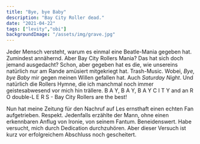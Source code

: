 ```yaml
---
title: "Bye, bye Baby"
description: "Bay City Roller dead."
date: "2021-04-22"
tags: ["levity","obi"]
backgroundImage: "/assets/img/grave.jpg"
---
```

<!-- Excerpt Start -->
Jeder Mensch versteht, warum es einmal eine Beatle-Mania gegeben hat. Zumindest annähernd. Aber Bay City Rollers Mania? Das hat sich doch jemand ausgedacht? Schon, aber gegeben hat es die, wie unsereins natürlich nur am Rande amüsiert mitgekriegt hat. Trash-Music. Wobei, *Bye, bye Baby* mir gegen meinen Willen gefallen hat.<!-- Excerpt End --> Auch *Saturday Night*. Und natürlich die Rollers Hymne, die ich manchmal noch immer geistesabwesend vor mich hin trällere. B A Y, B A Y, B A Y C I T Y  and an R O double-L E R S - Bay City Rollers are the best!

Nun hat meine Zeitung für den Nachruf auf Les ernsthaft einen echten Fan aufgetrieben. Respekt. Jedenfalls erzählte der Mann, ohne einen erkennbaren Anflug von Ironie, von seinem Fantum. Beneidenswert. Habe versucht, mich durch Dedication durchzuhören. Aber  dieser Versuch ist kurz vor erfolgreichem Abschluss noch gescheitert.

